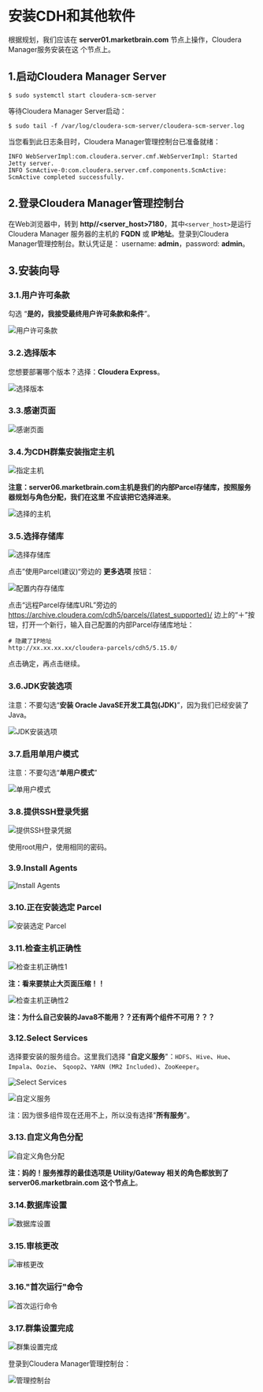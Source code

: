 安装CDH和其他软件
================================================================================
根据规划，我们应该在 **server01.marketbrain.com** 节点上操作，Cloudera Manager服务安装在这
个节点上。

## 1.启动Cloudera Manager Server
```shell
$ sudo systemctl start cloudera-scm-server
```
等待Cloudera Manager Server启动：
```shell
$ sudo tail -f /var/log/cloudera-scm-server/cloudera-scm-server.log
```
当您看到此日志条目时，Cloudera Manager管理控制台已准备就绪：
```
INFO WebServerImpl:com.cloudera.server.cmf.WebServerImpl: Started Jetty server.
INFO ScmActive-0:com.cloudera.server.cmf.components.ScmActive: ScmActive completed successfully.
```

## 2.登录Cloudera Manager管理控制台
在Web浏览器中，转到 **http//<server_host>7180**，其中`<server_host>`是运行Cloudera Manager
服务器的主机的 **FQDN** 或 **IP地址**。登录到Cloudera Manager管理控制台。默认凭证是：
username: **admin**，password: **admin**。

## 3.安装向导

### 3.1.用户许可条款
勾选 “**是的，我接受最终用户许可条款和条件**”。

![用户许可条款](img/1.png)

### 3.2.选择版本
您想要部署哪个版本？选择：**Cloudera Express**。

![选择版本](img/2.png)

### 3.3.感谢页面

![感谢页面](img/3.png)

### 3.4.为CDH群集安装指定主机

![指定主机](img/4.png)

**注意：server06.marketbrain.com主机是我们的内部Parcel存储库，按照服务器规划与角色分配，我们在这里
不应该把它选择进来**。

![选择的主机](img/5.png)

### 3.5.选择存储库

![选择存储库](img/6.png)

点击”使用Parcel(建议)“旁边的 **更多选项** 按钮：

![配置内存存储库](img/7.png)

点击“远程Parcel存储库URL”旁边的 https://archive.cloudera.com/cdh5/parcels/{latest_supported}/
边上的“＋”按钮，打开一个新行，输入自己配置的内部Parcel存储库地址：
```shell
# 隐藏了IP地址
http://xx.xx.xx.xx/cloudera-parcels/cdh5/5.15.0/
```
点击确定，再点击继续。

### 3.6.JDK安装选项
注意：不要勾选“**安装 Oracle JavaSE开发工具包(JDK)**”，因为我们已经安装了Java。

![JDK安装选项](img/8.png)

### 3.7.启用单用户模式
注意：不要勾选“**单用户模式**”

![单用户模式](img/9.png)

### 3.8.提供SSH登录凭据

![提供SSH登录凭据](img/10.png)

使用root用户，使用相同的密码。

### 3.9.Install Agents

![Install Agents](img/11.png)

### 3.10.正在安装选定 Parcel

![安装选定 Parcel](img/12.png)

### 3.11.检查主机正确性

![检查主机正确性1](img/13.png)

**注：看来要禁止大页面压缩！！**

![检查主机正确性2](img/14.png)

**注：为什么自己安装的Java8不能用？？还有两个组件不可用？？？**

### 3.12.Select Services
选择要安装的服务组合。这里我们选择 "**自定义服务**"：`HDFS`、`Hive`、`Hue`、`Impala`、`Oozie`、
`Sqoop2`、`YARN (MR2 Included)`、`ZooKeeper`。

![Select Services](img/15.png)

![自定义服务](img/16.png)

注：因为很多组件现在还用不上，所以没有选择"**所有服务**"。

### 3.13.自定义角色分配

![自定义角色分配](img/17.png)

**注：妈的！服务推荐的最佳选项是 Utility/Gateway 相关的角色都放到了 server06.marketbrain.com
这个节点上**。

### 3.14.数据库设置

![数据库设置](img/18.png)

### 3.15.审核更改

![审核更改](img/19.png)

### 3.16."首次运行"命令

![首次运行命令](img/20.png)

### 3.17.群集设置完成

![群集设置完成](img/21.png)

登录到Cloudera Manager管理控制台：

![管理控制台](img/22.png)
